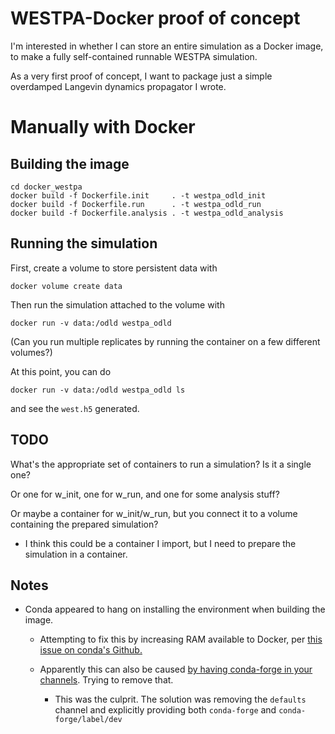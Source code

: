 # WESTPA-Docker proof of concept

I'm interested in whether I can store an entire simulation as a Docker image, to make a fully self-contained runnable WESTPA simulation.

As a very first proof of concept, I want to package just a simple overdamped Langevin dynamics propagator I wrote.

# Manually with Docker
## Building the image

```
cd docker_westpa
docker build -f Dockerfile.init     . -t westpa_odld_init
docker build -f Dockerfile.run      . -t westpa_odld_run
docker build -f Dockerfile.analysis . -t westpa_odld_analysis
```

## Running the simulation 

First, create a volume to store persistent data with
```
docker volume create data
```

Then run the simulation attached to the volume with
```
docker run -v data:/odld westpa_odld 
```

(Can you run multiple replicates by running the container on a few different volumes?)

At this point, you can do
```
docker run -v data:/odld westpa_odld ls
```
and see the `west.h5` generated.

## TODO

What's the appropriate set of containers to run a simulation? Is it a single one? 

Or one for w_init, one for w_run, and one for some analysis stuff? 

Or maybe a container for w_init/w_run, but you connect it to a volume containing the prepared simulation?
- I think this could be a container I import, but I need to prepare the simulation in a container.

## Notes

- Conda appeared to hang on installing the environment when building the image. 

    -  Attempting to fix this by increasing RAM available to Docker, per [this issue on conda's Github.](https://github.com/conda/conda/issues/8051#issuecomment-890493039) 

    - Apparently this can also be caused [by having conda-forge in your channels](https://github.com/ageron/handson-ml2/issues/24#issuecomment-524052579). Trying to remove that.

        - This was the culprit. The solution was removing the `defaults` channel and explicitly providing both `conda-forge` and `conda-forge/label/dev`